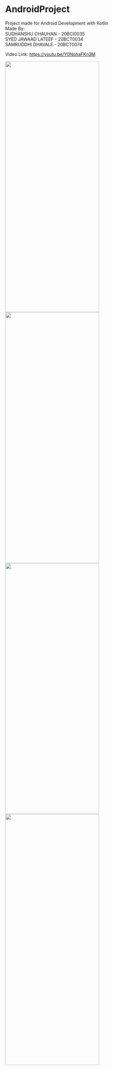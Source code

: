# AndroidProject  

Project made for Android Development with Kotlin  
Made By:  
SUDHANSHU CHAUHAN - 20BCI0035  
SYED JAWAAD LATEEF - 20BCT0034  
SAMRUDDHI DHAVALE - 20BCT0074  

Video Link:  https://youtu.be/Y0NohaFKn3M

<img src="https://github.com/me-sudh/PodcastApplication/assets/97822287/aa63e226-8838-452c-837c-1fc544119a59" width="300" height="800">

<img src="https://github.com/me-sudh/PodcastApplication/assets/97822287/61246053-dffd-4dcb-9be2-b05c29594f9a" width="300" height="800">

<img src="https://github.com/me-sudh/PodcastApplication/assets/97822287/f8f35790-62de-42b6-8983-9da3477599b1" width="300" height="800">

<img src="https://github.com/me-sudh/PodcastApplication/assets/97822287/c66a61af-0f5b-4267-8528-5a192f53e777" width="300" height="800">
